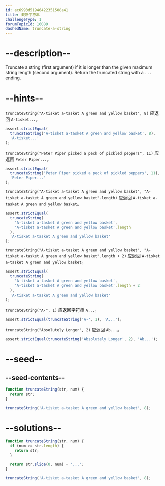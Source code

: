 ```yaml
---
id: ac6993d51946422351508a41
title: 截断字符串
challengeType: 1
forumTopicId: 16089
dashedName: truncate-a-string
---
```


# --description--

Truncate a string (first argument) if it is longer than the given maximum string length (second argument). Return the truncated string with a `...` ending.

# --hints--

`truncateString("A-tisket a-tasket A green and yellow basket", 8)` 应返回 `A-tisket...`。

```js
assert.strictEqual(
  truncateString('A-tisket a-tasket A green and yellow basket', 8),
  'A-tisket...'
);
```

`truncateString("Peter Piper picked a peck of pickled peppers", 11)` 应返回 `Peter Piper...`。

```js
assert.strictEqual(
  truncateString('Peter Piper picked a peck of pickled peppers', 11),
  'Peter Piper...'
);
```

`truncateString("A-tisket a-tasket A green and yellow basket", "A-tisket a-tasket A green and yellow basket".length)` 应返回 `A-tisket a-tasket A green and yellow basket`。

```js
assert.strictEqual(
  truncateString(
    'A-tisket a-tasket A green and yellow basket',
    'A-tisket a-tasket A green and yellow basket'.length
  ),
  'A-tisket a-tasket A green and yellow basket'
);
```

`truncateString("A-tisket a-tasket A green and yellow basket", "A-tisket a-tasket A green and yellow basket".length + 2)` 应返回 `A-tisket a-tasket A green and yellow basket`。

```js
assert.strictEqual(
  truncateString(
    'A-tisket a-tasket A green and yellow basket',
    'A-tisket a-tasket A green and yellow basket'.length + 2
  ),
  'A-tisket a-tasket A green and yellow basket'
);
```

`truncateString("A-", 1)` 应返回字符串 `A...`。

```js
assert.strictEqual(truncateString('A-', 1), 'A...');
```

`truncateString("Absolutely Longer", 2)` 应返回 `Ab...`。

```js
assert.strictEqual(truncateString('Absolutely Longer', 2), 'Ab...');
```

# --seed--

## --seed-contents--

```js
function truncateString(str, num) {
  return str;
}

truncateString('A-tisket a-tasket A green and yellow basket', 8);
```

# --solutions--

```js
function truncateString(str, num) {
  if (num >= str.length) {
    return str;
  }

  return str.slice(0, num) + '...';
}

truncateString('A-tisket a-tasket A green and yellow basket', 8);
```
